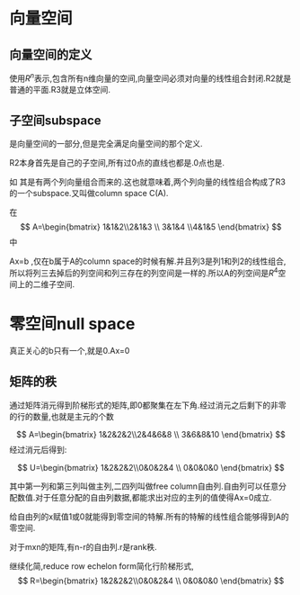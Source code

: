 
# 向量空间

## 向量空间的定义

使用$R^n$表示,包含所有n维向量的空间,向量空间必须对向量的线性组合封闭.R2就是普通的平面.R3就是立体空间.

## 子空间subspace

是向量空间的一部分,但是完全满足向量空间的那个定义.

 R2本身首先是自己的子空间,所有过0点的直线也都是.0点也是.

如
其是有两个列向量组合而来的.这也就意味着,两个列向量的线性组合构成了R3的一个subspace.又叫做column space C(A).

在$$
A=\begin{bmatrix} 1&1&2\\2&1&3 \\ 3&1&4 \\4&1&5 \end{bmatrix} 
$$中

Ax=b ,仅在b属于A的column space的时候有解.并且列3是列1和列2的线性组合,所以将列三去掉后的列空间和列三存在的列空间是一样的.所以A的列空间是$R^4$空间上的二维子空间.

# 零空间null space

真正关心的b只有一个,就是0.Ax=0

## 矩阵的秩

通过矩阵消元得到阶梯形式的矩阵,即0都聚集在左下角.经过消元之后剩下的非零的行的数量,也就是主元的个数

$$
A=\begin{bmatrix} 1&2&2&2\\2&4&6&8 \\ 3&6&8&10  \end{bmatrix} 
$$
经过消元后得到:

$$
U=\begin{bmatrix} 1&2&2&2\\0&0&2&4 \\ 0&0&0&0  \end{bmatrix} 
$$

其中第一列和第三列叫做主列,二四列叫做free column自由列.自由列可以任意分配数值.对于任意分配的自由列数据,都能求出对应的主列的值使得Ax=0成立.

给自由列的x赋值1或0就能得到零空间的特解.所有的特解的线性组合能够得到A的零空间.

对于mxn的矩阵,有n-r的自由列.r是rank秩. 

继续化简,reduce row echelon form简化行阶梯形式,
$$
R=\begin{bmatrix} 1&2&2&2\\0&0&2&4 \\ 0&0&0&0  \end{bmatrix} 
$$

